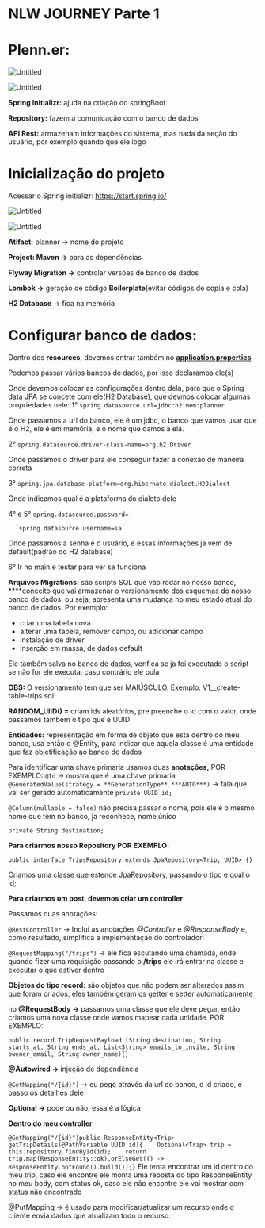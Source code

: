 # NLW JOURNEY Parte 1

# Plenn.er:

![Untitled](https://prod-files-secure.s3.us-west-2.amazonaws.com/2396c5a5-9467-4ea6-935a-de00a473fbdc/bd4df6a6-d577-413c-a6f0-5fae5969ff29/Untitled.png)

![Untitled](https://prod-files-secure.s3.us-west-2.amazonaws.com/2396c5a5-9467-4ea6-935a-de00a473fbdc/44ed3847-9ada-49c5-995d-d9a174d56ce8/Untitled.png)

**Spring Initializr:**  ajuda na criação do springBoot

**Repository:**  fazem a comunicação com o banco de dados

**API Rest:** armazenam informações do sistema, mas nada da seção do usuário, por exemplo quando que ele logo

# Inicialização do projeto

Acessar o Spring initializr: https://start.spring.io/

![Untitled](https://prod-files-secure.s3.us-west-2.amazonaws.com/2396c5a5-9467-4ea6-935a-de00a473fbdc/65304c27-4503-43d8-9b12-42d66f74fa08/Untitled.png)

![Untitled](https://prod-files-secure.s3.us-west-2.amazonaws.com/2396c5a5-9467-4ea6-935a-de00a473fbdc/d0d0652b-70c2-4ab1-80d4-3d5408b980b4/Untitled.png)

**Atifact:** planner → nome do projeto

**Project: Maven →**  para as dependências 

**Flyway Migration →** controlar versões de banco de dados

**Lombok →** geração de código **Boilerplate**(evitar códigos de copia e cola)

**H2 Database** → fica na memória

# Configurar banco de dados:

Dentro dos **resources**, devemos entrar também no [**application.properties**](http://application.properties) 

Podemos passar vários bancos de dados, por isso declaramos ele(s)

Onde devemos colocar as configurações dentro dela, para que o Spring data JPA se concete com ele(H2 Database), que devmos colocar algumas propriedades nele:
1° `spring.datasource.url=jdbc:h2:mem:planner`

Onde passamos a url do banco, ele é um jdbc, o banco que vamos usar que é o H2, ele é em memória, e o nome que damos a ela.

2° `spring.datasource.driver-class-name=org.h2.Driver`

Onde passamos o driver para ele conseguir fazer a conexão de maneira correta

3° `spring.jpa.database-platform=org.hibernate.dialect.H2Dialect`

Onde indicamos qual é a plataforma do dialeto dele

4° e 5° `spring.datasource.password=`

      `spring.datasource.username=sa`

Onde passamos a senha e o usuário, e essas informações ja vem de default(padrão do H2 database)

6° Ir no main e testar para ver se funciona 

**Arquivos Migrations:** são scripts SQL que vão rodar no nosso banco, ****conceito que vai armazenar o versionamento dos esquemas do nosso banco de dados, ou seja, apresenta uma mudança no meu estado atual do banco de dados. Por exemplo:

- criar uma tabela nova
- alterar uma tabela, remover campo, ou adicionar campo
- instalação de driver
- inserção em massa, de dados default

Ele também salva no banco de dados, verifica se ja foi executado o script se não for ele executa, caso contrário ele pula

**OBS:** O versionamento tem que ser MAIÚSCULO. Exemplo: V1__create-table-trips.sql

**RANDOM_UIID() =** criam ids aleatórios, pre preenche o id com o valor, onde passamos tambem o tipo que é UUID

**Entidades:** representação em forma de objeto que esta dentro do meu banco, usa então o @Entity, para indicar que aquela classe é uma entidade que faz objetificação ao banco de dados 

Para identificar uma chave primaria usamos duas **anotações,** POR EXEMPLO:
`@Id` → mostra que é uma chave primaria
`@GeneratedValue(strategy = **GenerationType**.***AUTO***)` → fala que vai ser gerado automaticamente 
`private UUID id;`

`@Column(nullable = false)`  não precisa passar o nome, pois ele é o mesmo nome que tem no banco, ja reconhece, nome único

`private String destination;`

**Para criarmos nosso Repository POR EXEMPLO:**

`public interface TripsRepository extends JpaRepository<Trip, UUID> {}` 

Criamos uma classe que estende JpaRepository, passando o tipo e qual o id;

**Para criarmos um post, devemos criar um controller**

Passamos duas anotações:

`@RestController`  → Inclui as anotações *@Controller* e *@ResponseBody* e, como resultado, simplifica a implementação do controlador:

`@RequestMapping("/trips")` → ele fica escutando uma chamada, onde quando fizer uma requisição passando o **/trips** ele irá entrar na classe e executar o que estiver dentro

**Objetos do tipo record:** são objetos que não podem ser alterados assim que foram criados, eles também geram os getter e setter automaticamente

no **@RequestBody →** passamos uma classe que ele deve pegar, então criamos uma nova classe onde vamos mapear cada unidade. POR EXEMPLO:

`public record TripRequestPayload (String destination, String starts_at, String ends_at, List<String> emails_to_invite, String owener_email, String owner_name){}`

**@Autowired →** injeção de dependência 

`@GetMapping("/{id}")` → eu pego através da url do banco, o id criado, e passo os detalhes dele

**Optional →** pode ou não, essa é a lógica

**Dentro do meu controller**

`@GetMapping("/{id}")public ResponseEntity<Trip> getTripDetails(@PathVariable UUID id){    Optional<Trip> trip = this.repository.findById(id);    return trip.map(ResponseEntity::ok).orElseGet(() -> ResponseEntity.notFound().build());}`
Ele tenta encontrar um id dentro do meu trip, caso ele encontre ele monta uma reposta do tipo ResponseEntity no meu body, com status ok, caso ele não encontre ele vai mostrar com status não encontrado

@PutMapping → é usado para modificar/atualizar um recurso onde o cliente envia dados que atualizam todo o recurso.

